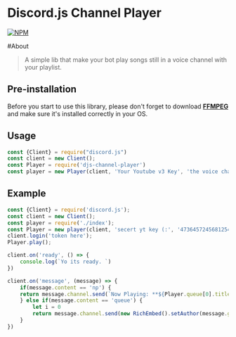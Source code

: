 # Discord.js Channel Player
[![NPM](https://nodei.co/npm/djs-channel-player.png)](https://nodei.co/npm/djs-channel-player/)

#About 
> A simple lib that make your bot play songs still in a voice channel with your playlist.

## Pre-installation
Before you start to use this library, please don't forget to download [**FFMPEG**](http://ffmpeg.org/download.html) and make sure it's installed correctly in your OS.

## Usage 
```js
const {Client} = require("discord.js")
const client = new Client();
const Player = require('djs-channel-player')
const player = new Player(client, 'Your Youtube v3 Key', 'the voice channel ID here', 'the youtube playlist')
```

## Example
```js
const {Client} = require('discord.js');
const client = new Client(); 
const player = require('./index'); 
const Player = new player(client, 'secert yt key (:', '473645724568125451', 'https://www.youtube.com/watch?v=wXcdYBh3hgg&list=PLVuQBUGB87-gomoG36CV4wMZCkGPGKw3p'); 
client.login('token here'); 
Player.play();

client.on('ready', () => {
    console.log(`Yo its ready. `)
})

client.on('message', (message) => {
    if(message.content == 'np') {
    return message.channel.send(`Now Playing: **${Player.queue[0].title}** Watch it here: **${Player.queue[0].url}**`);
    } else if(message.content == 'queue') {
        let i = 0
        return message.channel.send(new RichEmbed().setAuthor(message.guild.name, message.guild.iconURL).setDescription(Player.queue.map(item => `#**${++i}** ${item.title}`).join('\n')).setColor('RANDOM')); 
    }
})
```